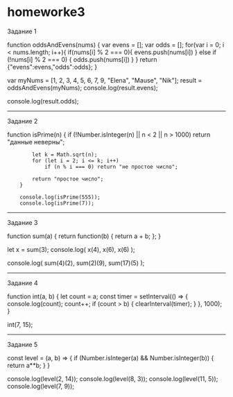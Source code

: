 # homeworke3


Задание 1

function oddsAndEvens(nums)
{
var evens = [];
var odds = [];
for(var i = 0; i < nums.length; i++){
if(nums[i] % 2 === 0){
evens.push(nums[i])
}
else if (!nums[i] % 2 === 0) {
odds.push(nums[i])
}
}
return {"evens":evens,"odds":odds};
}

var myNums = [1, 2, 3, 4, 5, 6, 7, 9, "Elena", "Mause", "Nik"];
result = oddsAndEvens(myNums);
console.log(result.evens);

console.log(result.odds);

_______________________________________

Задание 2

 function isPrime(n) {
            if (!Number.isInteger(n) || n < 2 || n > 1000) return "данные неверны";
 
            let k = Math.sqrt(n);
            for (let i = 2; i <= k; i++)
                if (n % i === 0) return "не простое число";
 
            return "простое число";
        }
 
        console.log(isPrime(555));
        console.log(isPrime(7));



______________________________________________________________

Задание 3

function sum(a) {
    return function(b) {
        return a + b;
    };
}

let x = sum(3);
console.log( x(4), x(6), x(6) );

console.log( sum(4)(2), sum(2)(9), sum(17)(5) );

_________________________________________

Задание 4


function int(a, b) {
    let count = a;
    const timer = setInterval(() => {
        console.log(count);
        count++;
        if (count > b) {
            clearInterval(timer);
        }
    }, 1000);
}

int(7, 15);

__________________________________________________

Задание 5

const level = (a, b) => {
    if (Number.isInteger(a) && Number.isInteger(b)) {
        return a**b;
    }
}

console.log(level(2, 14));
console.log(level(8, 3));
console.log(level(11, 5));
console.log(level(7, 9));
